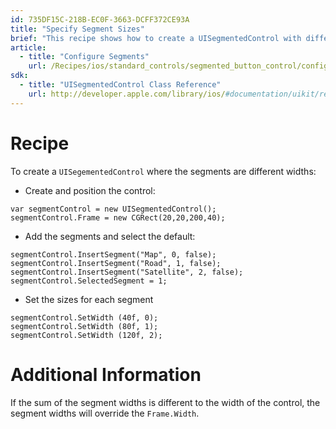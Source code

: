 ```yaml
---
id: 735DF15C-218B-EC0F-3663-DCFF372CE93A
title: "Specify Segment Sizes"
brief: "This recipe shows how to create a UISegmentedControl with different sized segments."
article:
  - title: "Configure Segments" 
    url: /Recipes/ios/standard_controls/segmented_button_control/configure_segments_(uisegmentedcontrol)
sdk:
  - title: "UISegmentedControl Class Reference" 
    url: http://developer.apple.com/library/ios/#documentation/uikit/reference/UISegmentedControl_Class/Reference/UISegmentedControl.html
---
```


<a name="Recipe" class="injected"></a>


# Recipe

To create a `UISegementedControl` where the segments are different widths:

-  Create and position the control:


```
var segmentControl = new UISegmentedControl();
segmentControl.Frame = new CGRect(20,20,200,40);
```

-  Add the segments and select the default:


```
segmentControl.InsertSegment("Map", 0, false);
segmentControl.InsertSegment("Road", 1, false);
segmentControl.InsertSegment("Satellite", 2, false);
segmentControl.SelectedSegment = 1;
```

-  Set the sizes for each segment


```
segmentControl.SetWidth (40f, 0);
segmentControl.SetWidth (80f, 1);
segmentControl.SetWidth (120f, 2);
```

 <a name="Additional_Information" class="injected"></a>


# Additional Information

If the sum of the segment widths is different to the width of the control,
the segment widths will override the `Frame.Width`.

